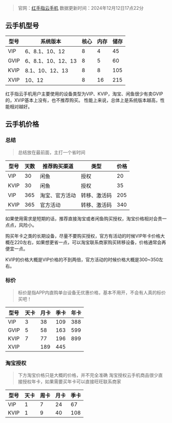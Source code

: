 > 官网：[红手指云手机](https://www.gc.com.cn/)
> 数据更新时间：2024年12月12日17点22分

## 云手机型号

| 型号   | 系统版本           | 核心  | 内存  | 储存  |
| ---- | -------------- | --- | --- | --- |
| VIP  | 6、8.1、10、12    | 8   | 4   | 45  |
| GVIP | 6、8.1、10、12、13 | 8   | 5   | 60  |
| KVIP | 8.1、10、12、13   | 8   | 8   | 105 |
| XVIP | 10、12          | 8   | 16  | 215 |
红手指云手机用户主要使用的设备类型为VIP、KVIP，淘宝、闲鱼很少有卖GVIP的，XVIP基本上没有，也不推荐购买。
性能上来说，总体上是系统版本越高，性能相对越好。
## 云手机价格
### 总结
> 总结放在最前面，主打一个省时间

| 型号   | 天数  | 推荐购买渠道  | 类型     | 价格  |
| ---- | --- | ------- | ------ | --- |
| VIP  | 30  | 闲鱼      | 授权     | 20  |
| KVIP | 30  | 闲鱼      | 授权     | 35  |
| VIP  | 365 | 淘宝、官方活动 | 转移、激活码 | 205 |
| KVIP | 365 | 官方活动    | 转移、激活码 | 340 |
如果使用需求是短期的话，推荐直接淘宝或者闲鱼购买授权，淘宝价格相对会贵一点点，风险小。

购买年卡之类的长期设备，尽量不要购买授权，官方有活动的时候VIP年卡价格大概在220左右，如果想更省一点，可以淘宝联系商家购买转移设备，价格通常会再便宜一点。

KVIP的价格大概是VIP价格的不到两倍，官方活动的时候价格大概是300~350左右。
### 标价
> 标价是指APP内直购单台设备无优惠价格，基本不用开，不会有人真的标价买吧！

| 型号   | 天卡  | 月卡  | 季卡  | 年卡  |
| ---- | --- | --- | --- | --- |
| VIP  | 3   | 38  | 109 | 388 |
| GVIP | 5   | 58  | 163 | 599 |
| KVIP | 7   | 77  | 196 | 899 |
| XVIP |     | 189 | 445 |     |
### 淘宝授权

> 下方淘宝价格只是大概的价格，并不完全准确
> 淘宝授权云手机商品很少直接授权年卡，如果需要买年卡可以直接旺旺联系商家

| 型号   | 天卡  | 周卡  | 月卡  | 季卡  |
| ---- | --- | --- | --- | --- |
| VIP  | 1   | 7   | 24  | 67  |
| KVIP | 1   | 9   | 40  | 108 |

